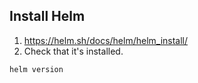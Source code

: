 ## Install Helm

1. https://helm.sh/docs/helm/helm_install/
2. Check that it's installed.
```
helm version
```